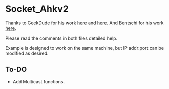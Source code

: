# Socket_Ahkv2

Thanks to GeekDude for his work [here](https://github.com/G33kDude/Socket.ahk) and [here](https://www.autohotkey.com/boards/viewtopic.php?f=6&t=35120).  And Bentschi for his work [here](https://autohotkey.com/board/topic/94376-socket-class-%C3%BCberarbeitet/).

Please read the comments in both files detailed help.

Example is designed to work on the same machine, but IP addr:port can be modified as desired.

## To-DO
* Add Multicast functions.
